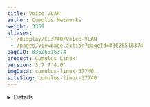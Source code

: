 ```yaml
---
title: Voice VLAN
author: Cumulus Networks
weight: 3359
aliases:
 - /display/CL3740/Voice-VLAN
 - /pages/viewpage.action?pageId=83626516374
pageID: 83626516374
product: Cumulus Linux
version: 3.7.7'4.0'
imgData: cumulus-linux-37740
siteSlug: cumulus-linux-37740
---
```

<details>

In Cumulus Linux, a *voice VLAN* is a VLAN dedicated to voice traffic on
a switch port. However, the term can mean different things to different
vendors.

Voice VLAN is part of a trunk port with 2two VLANs that comprises either
of the following:

  - Native VLAN, which carries both data and voice traffic, or

  - Voice VLAN, which carries the voice traffic, and a data or native
    VLAN, which carries the data traffic in a trunk port.

The voice traffic is an 802.1q-tagged packet with a VLAN ID (that has a
VLAN ID (which may or maymight
or might not be 0) and an 802.1p (3-bit layer 2 COS)
 with a specific 
value (typically 5 is assigned for voice traffic).

Data traffic is always
[untagged](/version/cumulus-linux-37740/Layer-2/Ethernet-Bridging---VLANs/VLAN-Tagging).

## <span>Cumulus Linux Voice VLANVoice VLAN Configuration Example</span>

{{% imgOld 0 %}}

You can configure the topology above using the following
[NCLU](/version/cumulus-linux-377/System-Configuration/Network-Command-Line-Utility---NCLU)
commands. In thisIn this example configuration:

  - swp1 data traffic traverses the bridge's native VLAN of the bridge and the
    voice
    traffic traverses VLAN 200

  - swp2 data traffic traverses VLAN 10 and the voice traffic traverses
    VLAN 100

  - swp3 data and voice traffic both traverse the bridge's native VLAN

<!-- end list --native VLAN of the
    bridge

To configure the topology shown above:

<summary>NCLU Commands </summary>

    cumulus@switch:~$ net add bridge bridge ports swp1-3
    cumulus@switch:~$ net add bridge bridge vids 1-1000
    cumulus@switch:~$ net add bridge bridge pvid 1
    cumulus@switch:~$ net add interface swp1 bridge voice-vlan 200
    cumulus@switch:~$ net add interface swp2 bridge voice-vlan 100 data-vlan 10
    cumulus@switch:~$ net add interface swp3 bridge voice-vlan 300
    cumulus@switch:~$ net pending
    cumulus@switch:~$ net commit

These commands create<summary>Linux Commands </summary>

Edit the `/etc/network/interfaces` file and add the following 
configuration snippet in the
`:

    cumulus@switch:~$ sudo nano /etc/network/interfaces` file:

     
    auto swp1
    iface swp1
       bridge-vids 200
       mstpctl-bpduguard yes
       mstpctl-portadminedge yes
      
    auto swp2
    iface swp2
       bridge-pvid 10
       bridge-vids 100
       mstpctl-bpduguard yes
       mstpctl-portadminedge yes
      
    auto swp3
    iface swp3
       bridge-vids 300
       mstpctl-bpduguard yes
       mstpctl-portadminedge yes
      
    auto bridge
    iface bridge
      bridge-ports swp1 swp2 swp3
      bridge-pvid 1
      bridge-vids 1-1000
      bridge-vlan-aware yes

## <span>Configure LLDP</span>

Configuring voice VLAN with NCLU does not configure `lldpd` in Cumulus
Linux, so; therefore, LLDP-MED does not provide data and voice VLAN 
information. You
 can configure LLDP-MED for each interface in a new file 
in
 `/etc/lldp.d`. In the following example, the file is called
`/etc/lldpd.d/voice_vlan.conf`:

    cumulus@switch:~$ sudo nano /etc/lldpd.d/voice_vlan.conf
    configure ports swp1 med policy application voice tagged vlan 200 priority voice dscp 46
    configure ports swp2 med policy application voice tagged vlan 100 priority voice dscp 46
    configure ports swp3 med policy application voice tagged vlan 300 priority voice dscp 46

You can also use the `lldpcli` command to configure an LLDP-MED network
policy. However, `lldpcli` commands do not persist across switch
reboots of the
switch.

## <span>Troubleshooting</span>

To show the `bridge-vids` can be reviewed with:`

<summary>NCLU Commands </summary>

Run the `net show bridge vlan`
 command:

    cumulus@switch:~$ net show bridge vlan
      
    Interface      VLAN  Flags
    -----------  ------  ---------------------
    swp1              1  PVID, Egress Untagged
                    200
      
    swp2             10  PVID, Egress Untagged
                    200
      
    swp3              1  PVID, Egress Untagged
                    300

<span style="color: #333333;"> You can get MAC address information using
ummary>Linux Commands </summary>

Run the `bridge fdb` `show` command:

    cumulus@switch:~$ bridge fdb show
    44:38:39:00:12:9c dev swp2 VLAN 0 master bridge-A permanent
    44:38:39:00:12:9b dev swp1 VLAN 0 master bridge-A permanent
    44:38:39:00:12:9e dev swp4 VLAN 0 master bridge-B permanent
    44:38:39:00:12:9d dev swp3 VLAN 0 master bridge-B permanent

To obtain MAC address information:

<summary>NCLU Commands </summary>

Run the `net show bridge macs` command: </span>

``` 
cumulus@switch:~$ net show bridge macs
  
VLAN      Master    Interface    MAC                   TunnelDest  State      Flags    LastSeen
--------  --------  -----------  -----------------  -------------  ---------  -------  ----------
untagged  bridge    bridge       08:00:27:d5:00:93                 permanent           00:13:54   
untagged  bridge    swp1         08:00:27:6a:ad:da                 permanent           00:13:54   
untagged  bridge    swp2         08:00:27:e3:0c:a7                 permanent           00:13:54   
untagged  bridge    swp3         08:00:27:9e:98:86                 permanent           00:13:54   
```

You can<summary>Linux Commands </summary>

Run the `sudo brctl showmacs <bridge>` command:

    cumulus@switch:~$ sudo brctl showmacs my_bridge
     port name mac addr              is local?       ageing timer
     swp4      06:90:70:22:a6:2e     no                19.47
     swp1      12:12:36:43:6f:9d     no                40.50
     bond0     2a:95:22:94:d1:f0     no                 1.98
     swp1      44:38:39:00:12:9b     yes                0.00
     swp2      44:38:39:00:12:9c     yes                0.00
     swp3      44:38:39:00:12:9d     yes                0.00
     swp4      44:38:39:00:12:9e     yes                0.00
     bond0     44:38:39:00:12:9f     yes                0.00
     swp2      90:e2:ba:2c:b1:94     no                12.84
     swp2      a2:84:fe:fc:bf:cd     no                 9.43

To capture LLDP information by, checking `syslog` or usinge `tcpdump`
 on an 
interface.

## <span>Caveats and Errata</span>

  - A static voice VLAN configuration overwrites a switch port's
   the existing
    configuration for the switch port.

  - Removing the `bridge-vids` or `bridge-pvid` configuration from a
    voice VLAN does not remove the VLAN from the bridge.

<article id="html-search-results" class="ht-content" style="display: none;">

</article>

<footer id="ht-footer">

</footer>

</details>
<!--stackedit_data:
eyJoaXN0b3J5IjpbLTE3MTI0NDczMTVdfQ==
-->